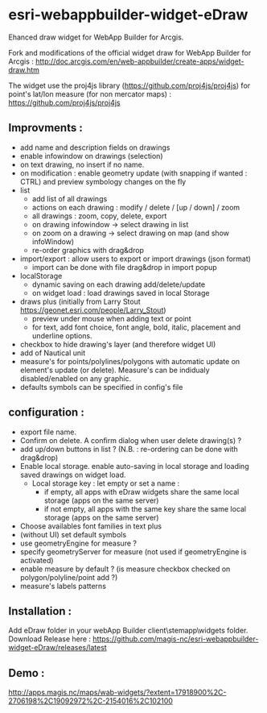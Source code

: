 # esri-webappbuilder-widget-eDraw
Ehanced draw widget for WebApp Builder for Arcgis.

Fork and modifications of the official widget draw for WebApp Builder for Arcgis :
http://doc.arcgis.com/en/web-appbuilder/create-apps/widget-draw.htm

The widget use the proj4js library (https://github.com/proj4js/proj4js) for point's lat/lon measure (for non mercator maps) :
https://github.com/proj4js/proj4js

## Improvments :
- add name and description fields on drawings
- enable infowindow on drawings (selection)
- on text drawing, no insert if no name.
- on modification : enable geometry update (with snapping if wanted : CTRL) and preview symbology changes on the fly
- list
    - add list of all drawings
    - actions on each drawing : modify / delete / [up / down] / zoom
    - all drawings : zoom, copy, delete, export
    - on drawing infowindow -> select drawing in list
    - on zoom on a drawing -> select drawing on map (and show infoWindow)
    - re-order graphics with drag&drop
- import/export : allow users to export or import drawings (json format)
    - import can be done with file drag&drop in import popup
- localStorage
    - dynamic saving on each drawing add/delete/update
    - on widget load : load drawings saved in local Storage
- draws plus (initially from Larry Stout https://geonet.esri.com/people/Larry_Stout)
    - preview under mouse when adding text or point
    - for text, add font choice, font angle, bold, italic, placement and underline options.
- checkbox to hide drawing's layer (and therefore widget UI)
- add of Nautical unit
- measure's for points/polylines/polygons with automatic update on element's update (or delete). Measure's can be indidualy disabled/enabled on any graphic.
- defaults symbols can be specified in config's file

## configuration :
- export file name.
- Confirm on delete. A confirm dialog when user delete drawing(s) ?
- add up/down buttons in list ? (N.B. : re-ordering can be done with drag&drop)
- Enable local storage. enable auto-saving in local storage and loading saved drawings on widget load.
    - Local storage key : let empty or set a name :
        - if empty, all apps with eDraw widgets share the same local storage (apps on the same server)
        - if not empty, all apps with the same key share the same local storage (apps on the same server)
- Choose availables font families in text plus
- (without UI) set default symbols
- use geometryEngine for measure ?
- specify geometryServer for measure (not used if geometryEngine is activated)
- enable measure by default ? (is measure checkbox checked on polygon/polyline/point add ?)
- measure's labels patterns
        
## Installation :
Add eDraw folder in your webApp Builder client\stemapp\widgets folder.
Download Release here : 
https://github.com/magis-nc/esri-webappbuilder-widget-eDraw/releases/latest

## Demo :
http://apps.magis.nc/maps/wab-widgets/?extent=17918900%2C-2706198%2C19092972%2C-2154016%2C102100
